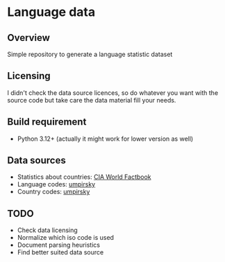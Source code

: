 # Language data

## Overview

Simple repository to generate a language statistic dataset

## Licensing

I didn't check the data source licences, so do whatever you want with the source code but
take care the data material fill your needs.

## Build requirement

* Python 3.12+ (actually it might work for lower version as well)

## Data sources

* Statistics about countries: [CIA World Factbook](https://www.cia.gov/the-world-factbook/field/languages/)
* Language codes: [umpirsky](https://github.com/umpirsky/language-list/blob/master/data/en/language.json)
* Country codes: [umpirsky](https://github.com/umpirsky/country-list/blob/master/data/en/country.json)

## TODO

* Check data licensing
* Normalize which iso code is used
* Document parsing heuristics
* Find better suited data source
